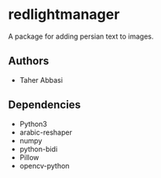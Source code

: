 # redlightmanager

A package for adding persian text to images.

## Authors

- Taher Abbasi

## Dependencies

- Python3
- arabic-reshaper
- numpy
- python-bidi
- Pillow
- opencv-python
